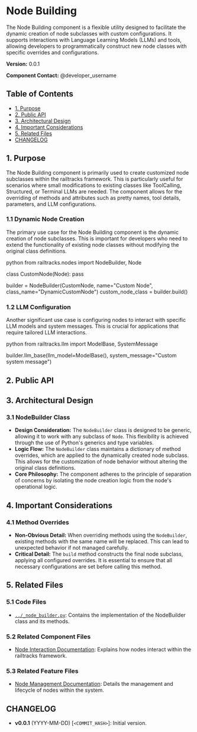 # Node Building

The Node Building component is a flexible utility designed to facilitate the dynamic creation of node subclasses with custom configurations. It supports interactions with Language Learning Models (LLMs) and tools, allowing developers to programmatically construct new node classes with specific overrides and configurations.

**Version:** 0.0.1

**Component Contact:** @developer_username

## Table of Contents

- [1. Purpose](#1-purpose)
- [2. Public API](#2-public-api)
- [3. Architectural Design](#3-architectural-design)
- [4. Important Considerations](#4-important-considerations)
- [5. Related Files](#5-related-files)
- [CHANGELOG](#changelog)

## 1. Purpose

The Node Building component is primarily used to create customized node subclasses within the railtracks framework. This is particularly useful for scenarios where small modifications to existing classes like ToolCalling, Structured, or Terminal LLMs are needed. The component allows for the overriding of methods and attributes such as pretty names, tool details, parameters, and LLM configurations.

### 1.1 Dynamic Node Creation

The primary use case for the Node Building component is the dynamic creation of node subclasses. This is important for developers who need to extend the functionality of existing node classes without modifying the original class definitions.

python
from railtracks.nodes import NodeBuilder, Node

class CustomNode(Node):
    pass

builder = NodeBuilder(CustomNode, name="Custom Node", class_name="DynamicCustomNode")
custom_node_class = builder.build()


### 1.2 LLM Configuration

Another significant use case is configuring nodes to interact with specific LLM models and system messages. This is crucial for applications that require tailored LLM interactions.

python
from railtracks.llm import ModelBase, SystemMessage

builder.llm_base(llm_model=ModelBase(), system_message="Custom system message")


## 2. Public API



## 3. Architectural Design

### 3.1 NodeBuilder Class

- **Design Consideration:** The `NodeBuilder` class is designed to be generic, allowing it to work with any subclass of `Node`. This flexibility is achieved through the use of Python's generics and type variables.
- **Logic Flow:** The `NodeBuilder` class maintains a dictionary of method overrides, which are applied to the dynamically created node subclass. This allows for the customization of node behavior without altering the original class definitions.
- **Core Philosophy:** The component adheres to the principle of separation of concerns by isolating the node creation logic from the node's operational logic.

## 4. Important Considerations

### 4.1 Method Overrides

- **Non-Obvious Detail:** When overriding methods using the `NodeBuilder`, existing methods with the same name will be replaced. This can lead to unexpected behavior if not managed carefully.
- **Critical Detail:** The `build` method constructs the final node subclass, applying all configured overrides. It is essential to ensure that all necessary configurations are set before calling this method.

## 5. Related Files

### 5.1 Code Files

- [`../_node_builder.py`](../_node_builder.py): Contains the implementation of the NodeBuilder class and its methods.

### 5.2 Related Component Files

- [Node Interaction Documentation](../components/node_interaction.md): Explains how nodes interact within the railtracks framework.

### 5.3 Related Feature Files

- [Node Management Documentation](../features/node_management.md): Details the management and lifecycle of nodes within the system.

## CHANGELOG

- **v0.0.1** (YYYY-MM-DD) [`<COMMIT_HASH>`]: Initial version.
